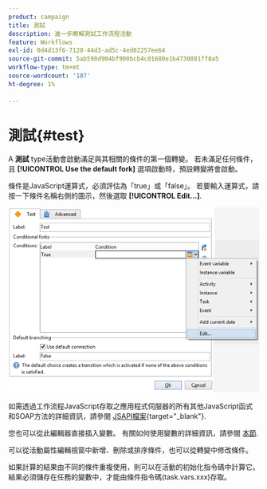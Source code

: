 ```yaml
---
product: campaign
title: 測試
description: 進一步瞭解測試工作流程活動
feature: Workflows
exl-id: 0d4d13f6-7128-44d3-ad5c-4ed02257ee64
source-git-commit: 5ab598d904bf900bcb4c01680e1b4730881ff8a5
workflow-type: tm+mt
source-wordcount: '187'
ht-degree: 1%

---
```


# 測試{#test}



A **測試** type活動會啟動滿足與其相關的條件的第一個轉變。 若未滿足任何條件，且 **[!UICONTROL Use the default fork]** 選項啟動時，預設轉變將會啟動。

條件是JavaScript運算式，必須評估為「true」或「false」。 若要輸入運算式，請按一下條件名稱右側的圖示，然後選取 **[!UICONTROL Edit...]**.

![](assets/edit_test.png)

如需透過工作流程JavaScript存取之應用程式伺服器的所有其他JavaScript函式和SOAP方法的詳細資訊，請參閱 [JSAPI檔案](https://experienceleague.adobe.com/developer/campaign-api/api/index.html?lang=zh-Hant){target="_blank"}.

您也可以從此編輯器直接插入變數。 有關如何使用變數的詳細資訊，請參閱 [本節](javascript-scripts-and-templates.md#variables).

可以從活動屬性編輯視窗中新增、刪除或排序條件，也可以從轉變中修改條件。

如果計算的結果由不同的條件重複使用，則可以在活動的初始化指令碼中計算它。 結果必須儲存在任務的變數中，才能由條件指令碼(task.vars.xxx)存取。
